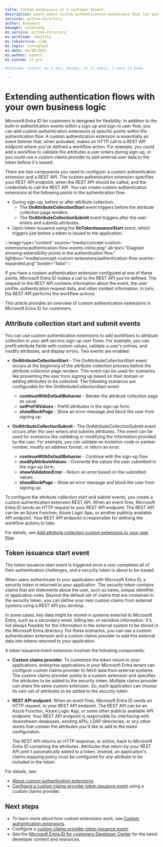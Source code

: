 ```yaml
---
title: Custom extensions in a customer tenant
description: Learn about custom authentication extensions that let you enrich or customize application tokens with information from external systems and add logic, such as validation, to attribute collection. 
services: active-directory
author: msmimart
manager: celestedg
ms.service: active-directory
ms.workload: identity
ms.subservice: ciam
ms.topic: conceptual
ms.date: 04/30/2023
ms.author: mimart
ms.custom: it-pro

#Customer intent: As a dev, devops, or it admin, I want to know 

---
```

# Extending authentication flows with your own business logic

Microsoft Entra ID for customers is designed for flexibility. In addition to the built-in authentication events within a sign-up and sign-in user flow, you can add custom authentication extensions at specific points within the authentication flow. A custom authentication extension is essentially an event listener that, when activated, makes an HTTP call to a REST API endpoint where you've defined a workflow action. For example, you could add a workflow to validate the attributes a user enters during sign-up, or you could use a custom claims provider to add external user data to the token before it's issued.

There are two components you need to configure: a custom authentication extension and a REST API. The custom authentication extension specifies your REST API endpoint, when the REST API should be called, and the credentials to call the REST API. You can create custom authentication extensions at the following points in the authentication flow:

- During sign-up, before or after attribute collection:
  - The **OnAttributeCollectionStart** event triggers before the attribute collection page renders.
  - The **OnAttributeCollectionSubmit** event triggers after the user enters and submits attributes.
- Upon token issuance using the **OnTokenIssuanceStart** event, which triggers just before a token is issued to the application.

:::image type="content" source="media/concept-custom-extensions/authentication-flow-events-inline.png" alt-text="Diagram showing extensibility points in the authentication flow." lightbox="media/concept-custom-extensions/authentication-flow-events-expanded.png" border="false":::

If you have a custom authentication extension configured at one of these points, Microsoft Entra ID makes a call to the REST API you've defined. The request to the REST API contains information about the event, the user profile, authentication request data, and other context information. In turn, the REST API performs the workflow actions.

This article provides an overview of custom authentication extensions in Microsoft Entra ID for customers.

## Attribute collection start and submit events

You can use custom authentication extensions to add workflows to attribute collection in your self-service sign-up user flows. For example, you can prefill attribute fields with custom values, validate a user's entries, and modify attributes, and display errors. Two events are enabled:

- **OnAttributeCollectionStart** - The OnAttributeCollectionStart event occurs at the beginning of the attribute collection process before the attribute collection page renders. This event can be used for scenarios like preventing the user from signing up based on their domain or adding attributes to be collected. The following scenarios are configurable for the OnAttributeCollectionStart event:

  - **continueWithDefaultBehavior** - Render the attribute collection page as usual.
  - **setPreFillValues** - Prefill attributes in the sign-up form.
  - **showBlockPage** - Show an error message and block the user from signing up.

- **OnAttributeCollectionSubmit** - The OnAttributeCollectionSubmit event occurs after the user enters and submits attributes. This event can be used for scenarios like validating or modifying the information provided by the user. For example, you can validate an invitation code or partner number, modify an address format, or return an error.

  - **continueWithDefaultBehavior** - Continue with the sign-up flow.
  - **modifyAttributeValues** - Overwrite the values the user submitted in the sign-up form.
  - **showValidationError** - Return an error based on the submitted values.
  - **showBlockPage** - Show an error message and block the user from signing up.

To configure the attribute collection start and submit events, you create a custom authentication extension REST API. When an event fires, Microsoft Entra ID sends an HTTP request to your REST API endpoint. The REST API can be an Azure Function, Azure Logic App, or another publicly available API endpoint. Your REST API endpoint is responsible for defining the workflow actions to take.

For details, see [Add attribute collection custom extensions to your user flow](../../develop/custom-extension-attribute-collection.md).

## Token issuance start event

The token issuance start event is triggered once a user completes all of their authentication challenges, and a security token is about to be issued.

When users authenticate to your application with Microsoft Entra ID, a security token is returned to your application. The security token contains claims that are statements about the user, such as name, unique identifier, or application roles.  Beyond the default set of claims that are contained in the security token, you can define your own custom claims from external systems using a REST API you develop.  

In some cases, key data might be stored in systems external to Microsoft Entra, such as a secondary email, billing tier, or sensitive information. It's not always feasible for the information in the external system to be stored in the Microsoft Entra directory. For these scenarios, you can use a custom authentication extension and a custom claims provider to add this external data into tokens returned to your application.

A token issuance event extension involves the following components:

- **Custom claims provider**. To customize the token return to your applications, enterprise applications in your Microsoft Entra tenant can configure custom claims provider to fetch data from external systems. The custom claims provider points to a custom extension and specifies the attributes to be added to the security token. Multiple claims provider can share the same custom extension. So, each application can choose its own set of attributes to be added to the security token.

- **REST API endpoint**. When an event fires, Microsoft Entra ID sends an HTTP request, to your REST API endpoint. The REST API can be an Azure Function, Azure Logic App, or some other publicly available API endpoint. Your REST API endpoint is responsible for interfacing with downstream databases, existing APIs, LDAP directories, or any other stores that contain the attributes you'd like to add to the token configuration.

   The REST API returns an HTTP response, or action, back to Microsoft Entra ID containing the attributes. Attributes that return by your REST API aren't automatically added to a token. Instead, an application's claims mapping policy must be configured for any attribute to be included in the token.

For details, see:

- [About custom authentication extensions](../../develop/custom-extension-overview.md?context=/azure/active-directory/external-identities/customers/context/customers-context)  
- [Configure a custom claims provider token issuance event](../../develop/custom-extension-get-started.md?context=/azure/active-directory/external-identities/customers/context/customers-context) using a custom claims provider.

## Next steps

- To learn more about how custom extensions work, see [Custom authentication extensions](../../develop/custom-extension-overview.md?context=/azure/active-directory/external-identities/customers/context/customers-context).
- Configure a [custom claims provider token issuance event](../../develop/custom-extension-get-started.md?context=/azure/active-directory/external-identities/customers/context/customers-context).
- See the [Microsoft Entra ID for customers Developer Center](https://aka.ms/ciam/dev) for the latest developer content and resources.